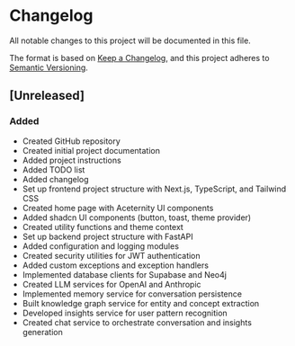 # Changelog

All notable changes to this project will be documented in this file.

The format is based on [Keep a Changelog](https://keepachangelog.com/en/1.0.0/),
and this project adheres to [Semantic Versioning](https://semver.org/spec/v2.0.0.html).

## [Unreleased]

### Added
- Created GitHub repository
- Created initial project documentation
- Added project instructions
- Added TODO list
- Added changelog
- Set up frontend project structure with Next.js, TypeScript, and Tailwind CSS
- Created home page with Aceternity UI components
- Added shadcn UI components (button, toast, theme provider)
- Created utility functions and theme context
- Set up backend project structure with FastAPI
- Added configuration and logging modules
- Created security utilities for JWT authentication
- Added custom exceptions and exception handlers
- Implemented database clients for Supabase and Neo4j
- Created LLM services for OpenAI and Anthropic
- Implemented memory service for conversation persistence
- Built knowledge graph service for entity and concept extraction
- Developed insights service for user pattern recognition
- Created chat service to orchestrate conversation and insights generation